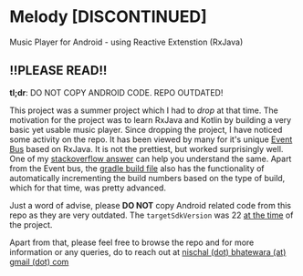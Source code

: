 # Melody [DISCONTINUED]

Music Player for Android - using Reactive Extenstion (RxJava)


## !!PLEASE READ!!

__tl;dr__: DO NOT COPY ANDROID CODE. REPO OUTDATED!

This project was a summer project which I had to *drop* at that time. The motivation for the project was to learn RxJava and Kotlin by building a very basic yet usable music player. Since dropping the project, I have noticed some activity on the repo. It has been viewed by many for it's unique [Event Bus](https://github.com/DarkestFloyd/Melody/blob/develop/app/src/main/java/m/nischal/melody/Util/BusEvents.java) based on RxJava. It is not the prettiest, but worked surprisingly well. One of my [stackoverflow answer](https://stackoverflow.com/questions/37716396/best-way-to-handle-recyclerview-item-clicks-using-rx-android/37795466#37795466) can help you understand the same. Apart from the Event bus, the [gradle build file](https://github.com/DarkestFloyd/Melody/blob/develop/app/build.gradle#L55-L91) also has the functionality of automatically incrementing the build numbers based on the type of build, which for that time, was pretty advanced.

Just a word of advise, please __DO NOT__ copy Android related code from this repo as they are very outdated. The `targetSdkVersion` was 22 [at the time](https://github.com/DarkestFloyd/Melody/blob/develop/app/build.gradle#L23) of the project. 

Apart from that, please feel free to browse the repo and for more information or any queries, do to reach out at [nischal (dot) bhatewara (at) gmail (dot) com](mailto:nischal.bhatewara@gmail.com)
